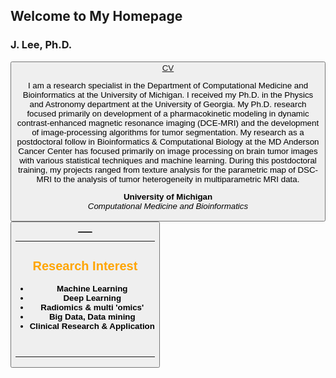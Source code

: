## Welcome to My Homepage
<!--
<br> <img src="https://www.mdanderson.org/content/mda/en/research/departments-labs-institutes/labs/court-laboratory/lab-members/jcr:content/mainparsys/columns/column1/textimage_924724179.resize.jpg/1522770082405.jpg" alt="alt text" title="Title"  height="160" width="160" />
-->

### J. Lee, Ph.D. 
<button name="button"><a href="https://aznets.github.io/jsleexxxxx/"> CV </a> <br>

I am a research specialist in the Department of Computational Medicine and Bioinformatics at the University of Michigan.
I received my Ph.D. in the Physics and Astronomy department at the University of Georgia. My Ph.D. research focused primarily on development of a pharmacokinetic modeling in dynamic contrast-enhanced magnetic resonance imaging (DCE-MRI) and the development of image-processing algorithms for tumor segmentation. My research as a postdoctoral follow in Bioinformatics & Computational Biology at the MD Anderson Cancer Center has focused primarily on image processing on brain tumor images with various statistical techniques and machine learning. During this postdoctoral training, my projects ranged from texture analysis for the parametric map of DSC-MRI to the analysis of tumor heterogeneity in multiparametric MRI data.

**University of Michigan** <br>
_Computational Medicine and Bioinformatics_ <br>
<button name="button"><a href="https://www.umich.edu/"> ___ </a>

---

## <span style="color:orange"> Research Interest </span>

*  <b> Machine Learning </b>
*  <b> Deep Learning </b>
*  <b> Radiomics & multi 'omics' </b>
*  <b> Big Data, Data mining </b>
*  <b> Clinical Research & Application </b>
<br>

---

